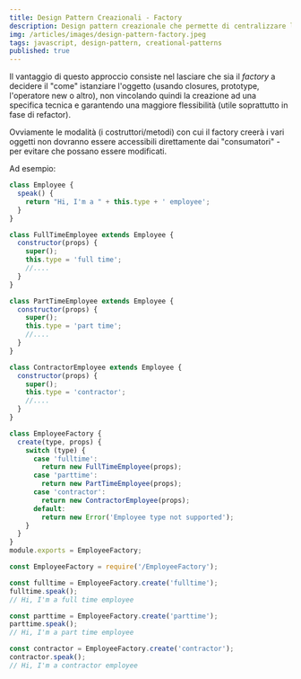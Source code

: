 ```yaml
---
title: Design Pattern Creazionali - Factory
description: Design pattern creazionale che permette di centralizzare la logica di creazione degli oggetti in un unico punto.
img: /articles/images/design-pattern-factory.jpeg
tags: javascript, design-pattern, creational-patterns
published: true
---
```


Il vantaggio di questo approccio consiste nel lasciare che sia il _factory_ a decidere il "come" istanziare l'oggetto (usando closures, prototype, l'operatore new o altro), non vincolando quindi la creazione ad una specifica tecnica e garantendo una maggiore flessibilità (utile soprattutto in fase di refactor).

Ovviamente le modalità (i costruttori/metodi) con cui il factory creerà i vari oggetti non dovranno essere accessibili direttamente dai "consumatori" - per evitare che possano essere modificati.

Ad esempio:

```javascript
class Employee {
  speak() {
    return "Hi, I'm a " + this.type + ' employee';
  }
}

class FullTimeEmployee extends Employee {
  constructor(props) {
    super();
    this.type = 'full time';
    //....
  }
}

class PartTimeEmployee extends Employee {
  constructor(props) {
    super();
    this.type = 'part time';
    //....
  }
}

class ContractorEmployee extends Employee {
  constructor(props) {
    super();
    this.type = 'contractor';
    //....
  }
}

class EmployeeFactory {
  create(type, props) {
    switch (type) {
      case 'fulltime':
        return new FullTimeEmployee(props);
      case 'parttime':
        return new PartTimeEmployee(props);
      case 'contractor':
        return new ContractorEmployee(props);
      default:
        return new Error('Employee type not supported');
    }
  }
}
module.exports = EmployeeFactory;
```

```javascript
const EmployeeFactory = require('/EmployeeFactory');

const fulltime = EmployeeFactory.create('fulltime');
fulltime.speak();
// Hi, I'm a full time employee

const parttime = EmployeeFactory.create('parttime');
parttime.speak();
// Hi, I'm a part time employee

const contractor = EmployeeFactory.create('contractor');
contractor.speak();
// Hi, I'm a contractor employee
```

